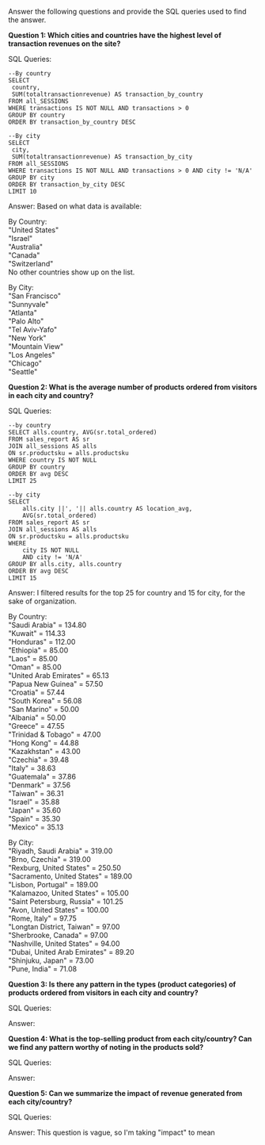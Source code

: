 Answer the following questions and provide the SQL queries used to find the answer.

    
**Question 1: Which cities and countries have the highest level of transaction revenues on the site?**


SQL Queries:<br>
```
--By country
SELECT 
 country, 
 SUM(totaltransactionrevenue) AS transaction_by_country
FROM all_SESSIONS
WHERE transactions IS NOT NULL AND transactions > 0
GROUP BY country 
ORDER BY transaction_by_country DESC
```
```
--By city
SELECT 
 city, 
 SUM(totaltransactionrevenue) AS transaction_by_city
FROM all_SESSIONS
WHERE transactions IS NOT NULL AND transactions > 0 AND city != 'N/A'
GROUP BY city 
ORDER BY transaction_by_city DESC
LIMIT 10
```

Answer: Based on what data is available:

By Country:<br>
"United States"<br>
"Israel"<br>
"Australia"<br>
"Canada"<br>
"Switzerland"<br>
No other countries show up on the list.

By City:<br>
"San Francisco"<br>
"Sunnyvale"<br>
"Atlanta"<br>
"Palo Alto"<br>
"Tel Aviv-Yafo"<br>
"New York"<br>
"Mountain View"<br>
"Los Angeles"<br>
"Chicago"<br>
"Seattle"<br>




**Question 2: What is the average number of products ordered from visitors in each city and country?**


SQL Queries:
```
--by country
SELECT alls.country, AVG(sr.total_ordered) 
FROM sales_report AS sr
JOIN all_sessions AS alls
ON sr.productsku = alls.productsku
WHERE country IS NOT NULL
GROUP BY country
ORDER BY avg DESC
LIMIT 25
```
```
--by city
SELECT 
    alls.city ||', '|| alls.country AS location_avg, 
    AVG(sr.total_ordered)
FROM sales_report AS sr
JOIN all_sessions AS alls
ON sr.productsku = alls.productsku
WHERE
    city IS NOT NULL 
    AND city != 'N/A'
GROUP BY alls.city, alls.country
ORDER BY avg DESC
LIMIT 15
```

Answer: I filtered results for the top 25 for country and 15 for city, for the sake of organization.<br>

By Country:<br>
"Saudi Arabia" =	134.80<br>
"Kuwait" =	114.33<br>
"Honduras" =	112.00<br>
"Ethiopia" =	85.00<br>
"Laos" =	85.00<br>
"Oman" =	85.00<br>
"United Arab Emirates" =	65.13<br>
"Papua New Guinea" =	57.50<br>
"Croatia" =	57.44<br>
"South Korea" =	56.08<br>
"San Marino" =	50.00<br>
"Albania" =	50.00<br>
"Greece" =	47.55<br>
"Trinidad & Tobago" =	47.00<br>
"Hong Kong" =	44.88<br>
"Kazakhstan" =	43.00<br>
"Czechia" =	39.48<br>
"Italy" =	38.63<br>
"Guatemala" =	37.86<br>
"Denmark" =	37.56<br>
"Taiwan" =	36.31<br>
"Israel" =	35.88<br>
"Japan" =	35.60<br>
"Spain" =	35.30<br>
"Mexico" =	35.13<br>

By City:<br>
"Riyadh, Saudi Arabia" = 	319.00<br>
"Brno, Czechia" =	319.00<br>
"Rexburg, United States" =	250.50<br>
"Sacramento, United States" =	189.00<br>
"Lisbon, Portugal" =	189.00<br>
"Kalamazoo, United States" =	105.00<br>
"Saint Petersburg, Russia" =	101.25<br>
"Avon, United States" =	100.00<br>
"Rome, Italy" =	97.75<br>
"Longtan District, Taiwan" =	97.00<br>
"Sherbrooke, Canada" =	97.00<br>
"Nashville, United States" =	94.00<br>
"Dubai, United Arab Emirates" =	89.20<br>
"Shinjuku, Japan" =	73.00<br>
"Pune, India" =	71.08<br>


**Question 3: Is there any pattern in the types (product categories) of products ordered from visitors in each city and country?**


SQL Queries:



Answer:





**Question 4: What is the top-selling product from each city/country? Can we find any pattern worthy of noting in the products sold?**


SQL Queries:



Answer:





**Question 5: Can we summarize the impact of revenue generated from each city/country?**

SQL Queries:



Answer: This question is vague, so I'm taking "impact" to mean  







